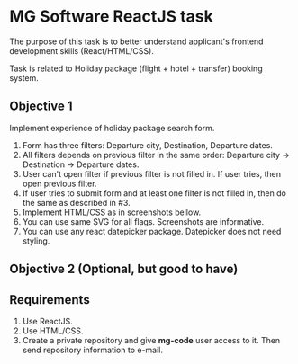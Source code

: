 # MG Software ReactJS task
The purpose of this task is to better understand applicant's frontend development skills (React/HTML/CSS).

Task is related to Holiday package (flight + hotel + transfer) booking system.

## Objective 1
Implement experience of holiday package search form.
1. Form has three filters: Departure city, Destination, Departure dates.
2. All filters depends on previous filter in the same order: Departure city -> Destination -> Departure dates.
3. User can't open filter if previous filter is not filled in. If user tries, then open previous filter.
4. If user tries to submit form and at least one filter is not filled in, then do the same as described in #3.
5. Implement HTML/CSS as in screenshots bellow.
6. You can use same SVG for all flags. Screenshots are informative.
7. You can use any react datepicker package. Datepicker does not need styling.




## Objective 2 (Optional, but good to have)


## Requirements
1. Use ReactJS.
2. Use HTML/CSS.
3. Create a private repository and give **mg-code** user access to it.  Then send repository information to e-mail.

